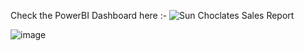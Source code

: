 Check the PowerBI Dashboard here :- ![Sun Choclates Sales Report](https://app.powerbi.com/reportEmbed?reportId=12d1f19b-3dfe-4700-991c-e130c03771c3&autoAuth=true&ctid=83ce6924-5bf7-417e-9afc-c19d8b6dc008)


![image](https://github.com/user-attachments/assets/c28ce212-9dd8-4f8e-9f73-197af8bfdc90)
